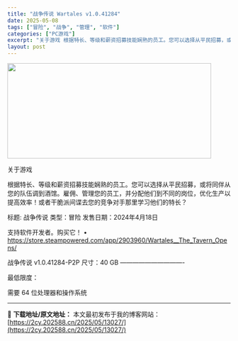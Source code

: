 ```yaml
---
title: "战争传说 Wartales v1.0.41284"
date: 2025-05-08
tags: ["冒险", "战争", "管理", "软件"]
categories: ["PC游戏"]
excerpt: "关于游戏 根据特长、等级和薪资招募技能娴熟的员工。您可以选择从平民招募，或将同伴从您的队伍调到酒馆。雇佣、管理您的员工，并分配他们到不同的岗位，优化生产以提高效率！或者干脆派间谍去您的竞争对手那里学习他们的特长？ 标题: 战争传说 类型：冒险 发售日期：2024年4月18日 支持软件开发者。购买它！&hellip;"
layout: post
---
```


<img class="aligncenter size-full wp-image-13021" src="https://2cy.202588.cn/wp-content/uploads/2025/05/2025050803114922.webp" alt="" width="460" height="215" />

关于游戏

根据特长、等级和薪资招募技能娴熟的员工。您可以选择从平民招募，或将同伴从您的队伍调到酒馆。雇佣、管理您的员工，并分配他们到不同的岗位，优化生产以提高效率！或者干脆派间谍去您的竞争对手那里学习他们的特长？

标题: 战争传说
类型：冒险
发售日期：2024年4月18日

支持软件开发者。购买它！
• https://store.steampowered.com/app/2903960/Wartales__The_Tavern_Opens/

战争传说 v1.0.41284-P2P
尺寸：40 GB
——————————-

最低限度：

需要 64 位处理器和操作系统

---
📖 **下载地址/原文地址：** 本文最初发布于我的博客网站：[https://2cy.202588.cn/2025/05/13027/](https://2cy.202588.cn/2025/05/13027/)
